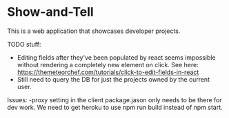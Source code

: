 # Show-and-Tell
This is a web application that showcases developer projects.

TODO stuff:
- Editing fields after they've been populated by react seems impossible without rendering a completely new element on click. See here: https://themeteorchef.com/tutorials/click-to-edit-fields-in-react
- Still need to query the DB for just the projects owned by the current user.

Issues:
-proxy setting in the client package.jason only needs to be there for dev work. We need to get heroku to use npm run build instead of npm start.

